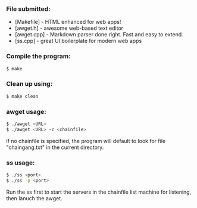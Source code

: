 ### File submitted:

* [Makefile] - HTML enhanced for web apps!
* [awget.h] - awesome web-based text editor
* [awget.cpp] - Markdown parser done right. Fast and easy to extend.
* [ss.cpp] - great UI boilerplate for modern web apps


### Compile the program:
```sh
$ make
```

### Clean up using:
```sh
$ make clean
```

### awget usage:
```sh
$ ./awget <URL>
$ ./awget <URL> -c <chainfile>
```

if no chainfile is specified, the program will default to look for file "chaingang.txt" in the current directory.

### ss usage:
```sh
$ ./ss <port>
$ ./ss -p <port>
```

Run the ss first to start the servers in the chainfile list machine for listening, then lanuch the awget. 
